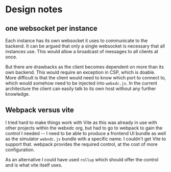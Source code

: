 # Design notes

## one websocket per instance

Each instance has its own websocket it uses to communicate to the backend. It
can be argued that only a single websocket is necessary that all instances use.
This would allow a broadcast of messages to all clients at once.

But there are drawbacks as the client becomes dependent on more than its own
backend. This would require an exception in CSP, which is doable. More
difficult is that the client would need to know which port to connect to, which
would somehow need to be injected into `webxdc.js`. In the current architecture
the client can easily talk to its own host without any further knowledge.

## Webpack versus vite

I tried hard to make things work with Vite as this was already in use with
other projects within the webxdc org, but had to go to webpack to gain the
control I needed -- I need to be able to produce a frontend UI bundle as well
as the simulator `webxdc.js` bundle with a specific name. I couldn't get Vite
to support that. webpack provides the required control, at the cost of more
configuration.

As an alternative I could have used `rollup` which should offer the control
and is what vite itself uses.
